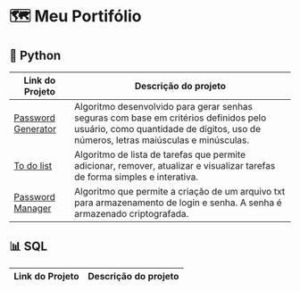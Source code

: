 # 🗺 Meu Portifólio

## 🐍 Python

| Link do Projeto         | Descrição do projeto     |
|------------------------|----------------|
| [Password Generator](https://github.com/beatrizgba/Projetos/blob/main/Password_Generator.ipynb) | Algoritmo desenvolvido para gerar senhas seguras com base em critérios definidos pelo usuário, como quantidade de dígitos, uso de números, letras maiúsculas e minúsculas.   |
| [To do list](https://github.com/beatrizgba/Projetos/blob/main/To_do_list.ipynb) |  Algoritmo de lista de tarefas que permite adicionar, remover, atualizar e visualizar tarefas de forma simples e interativa. |
| [Password Manager](https://github.com/beatrizgba/Projetos/blob/main/Password_Manager.ipynb) | Algoritmo que permite a criação de um arquivo txt para armazenamento de login e senha. A senha é armazenado criptografada. |

## 📊 SQL

| Link do Projeto         | Descrição do projeto     |
|------------------------|----------------|

